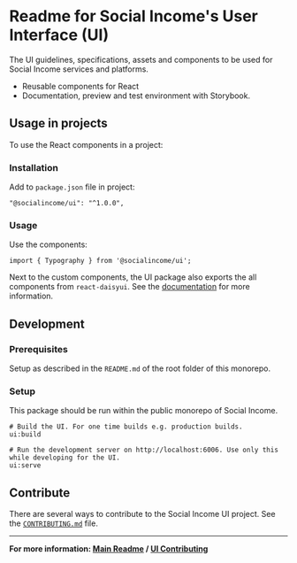 # Readme for Social Income's User Interface (UI)

The UI guidelines, specifications, assets and components to be used for
Social Income services and platforms.

- Reusable components for React
- Documentation, preview and test environment with Storybook.

## Usage in projects

To use the React components in a project:

### Installation

Add to `package.json` file in project:

```
"@socialincome/ui": "^1.0.0",
```

### Usage

Use the components:

```tsx
import { Typography } from '@socialincome/ui';
```

Next to the custom components, the UI package also exports the all components
from `react-daisyui`. See the [documentation](https://react.daisyui.com/) for more information.

## Development

### Prerequisites

Setup as described in the `README.md` of the root folder of this
monorepo.

### Setup

This package should be run within the public monorepo of Social Income.

```shell
# Build the UI. For one time builds e.g. production builds.
ui:build

# Run the development server on http://localhost:6006. Use only this while developing for the UI.
ui:serve
```

## Contribute

There are several ways to contribute to the Social Income UI project.
See the [`CONTRIBUTING.md`](/CONTRIBUTING.md) file.

---

**For more information: [Main Readme](/README.md) /
[UI Contributing](/ui/README.md)**
